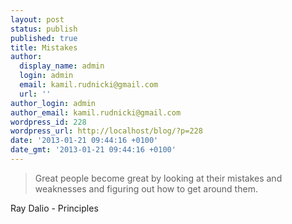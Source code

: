 ```yaml
---
layout: post
status: publish
published: true
title: Mistakes
author:
  display_name: admin
  login: admin
  email: kamil.rudnicki@gmail.com
  url: ''
author_login: admin
author_email: kamil.rudnicki@gmail.com
wordpress_id: 228
wordpress_url: http://localhost/blog/?p=228
date: '2013-01-21 09:44:16 +0100'
date_gmt: '2013-01-21 09:44:16 +0100'
---
```

<blockquote>Great people become great by looking at their mistakes and weaknesses and figuring out how to get around them.</p></blockquote>
<div class="attribution">Ray Dalio - Principles</div>
